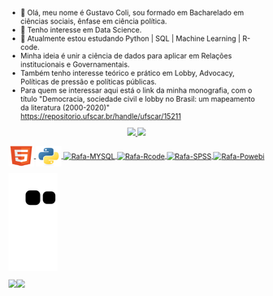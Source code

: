 - 👋 Olá, meu nome é Gustavo Coli, sou formado em Bacharelado em ciências sociais, ênfase em ciência política.
- 👀 Tenho interesse em Data Science.
- 🌱 Atualmente estou estudando Python | SQL | Machine Learning | R-code.
- Minha ideia é unir a ciência de dados para aplicar em Relações institucionais e Governamentais.
- Também tenho interesse teórico e prático em Lobby, Advocacy, Políticas de pressão e políticas públicas.
- Para quem se interessar aqui está o link da minha monografia, com o título "Democracia, sociedade civil e lobby no Brasil: um mapeamento da literatura (2000-2020)" <https://repositorio.ufscar.br/handle/ufscar/15211>

<div align="center">

  <a href="https://github.com/GustavoColi">
  <img height="180em" src="https://github-readme-stats.vercel.app/api?username=GustavoColi&show_icons=true&theme=dracula&include_all_commits=true&count_private=true"/>
  <img height="120em" src="https://github-readme-stats.vercel.app/api/top-langs/?username=GustavoColi&layout=compact&langs_count=7&theme=dracula"/>
</div>
  
  <div style="display: inline_block"><br>
  <img align="center" alt="Rafa-HTML" height="40" width="50" src="https://raw.githubusercontent.com/devicons/devicon/master/icons/html5/html5-original.svg">
  <img align="center" alt="Rafa-Python" height="40" width="50" src="https://raw.githubusercontent.com/devicons/devicon/master/icons/python/python-original.svg">
  <img align="center" alt="Rafa-MYSQL" height="40" width="50" src="https://cdn.jsdelivr.net/gh/devicons/devicon/icons/mysql/mysql-plain-wordmark.svg" />
  <img align="center" alt="Rafa-Rcode" height="40" width="50" src="https://cdn.jsdelivr.net/gh/devicons/devicon/icons/rstudio/rstudio-original.svg" />
  <img align="center" alt="Rafa-SPSS" height="40" width="50" src="https://cdn.jsdelivr.net/gh/devicons/devicon/icons/spss/spss-original.svg" />
  <img align="center" alt="Rafa-Powebi" height="40" width="50" src="https://github.com/microsoft/PowerBI-Icons/blob/main/SVG/PowerBI.svg" />
 
  ![Snake animation](https://github.com/GustavoColi/GustavoColi/blob/output/github-contribution-grid-snake.svg)
    
  <a href="mailto:gustavocoli.col1@gmail.com"><img src="https://img.shields.io/badge/gmail-%23DD0031.svg?&style=for-the-badge&logo=gmail&logoColor=white"/></a>
  <a href="https://www.linkedin.com/in/gustavocoli/" target="_blank"><img align="left" src="https://img.shields.io/badge/-LinkedIn-%230077B5?style=for-the-badge&logo=linkedin&logoColor=white" target="_blank"></a>
  
  

<!---
GustavoColi/GustavoColi is a ✨ special ✨ repository because its `README.md` (this file) appears on your GitHub profile.
You can click the Preview link to take a look at your changes.
--->
